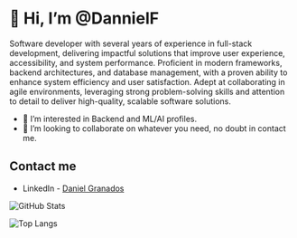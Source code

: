 #  👋 Hi, I’m @DannielF

Software developer with several years of experience in full-stack development, delivering impactful solutions that improve user experience, accessibility, and system performance. Proficient in modern frameworks, backend architectures, and database management, with a proven ability to enhance system efficiency and user satisfaction. Adept at collaborating in agile environments, leveraging strong problem-solving skills and attention to detail to deliver high-quality, scalable software solutions.

- 👀 I’m interested in Backend and ML/AI profiles.
- 💞️ I’m looking to collaborate on whatever you need, no doubt in contact me.

## Contact me

* LinkedIn - [Daniel Granados](https://www.linkedin.com/in/dannielf-devsoftware/)

<!-- GitHub Readme Stats -->
![GitHub Stats](https://github-readme-stats.vercel.app/api?username=DannielF&theme=dark&hide_border=true&show_icons=true)

![Top Langs](https://github-readme-stats.vercel.app/api/top-langs/?username=DannielF&layout=compact&theme=dark&hide_border=true)

<!---
DannielF/DannielF is a ✨ special ✨ repository because its `README.md` (this file) appears on your GitHub profile.
You can click the Preview link to take a look at your changes.
--->
